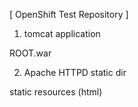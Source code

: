 [ OpenShift Test Repository ]

1. tomcat application

ROOT.war

2. Apache HTTPD static dir

static resources (html)
